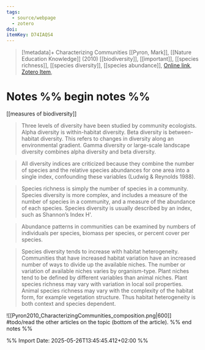 ```yaml
---
tags:
  - source/webpage
  - zotero
doi: 
itemKey: D74IAQS4
---
```

>[!metadata]+
> Characterizing Communities
> [[Pyron, Mark]], 
> [[Nature Education Knowledge]] (2010)
> [[biodiversity]], [[important]], [[species richness]], [[species diversity]], [[species abundance]], 
> [Online link](https://www.nature.com/scitable/knowledge/library/characterizing-communities-13241173/), [Zotero Item](zotero://select/library/items/D74IAQS4), 

# Notes %% begin notes %%
[[measures of biodiversity]]
> Three levels of diversity have been studied by community ecologists. Alpha diversity is within-habitat diversity. Beta diversity is between-habitat diversity. This refers to changes in diversity along an environmental gradient. Gamma diversity or large-scale landscape diversity combines alpha diversity and beta diversity.


> All diversity indices are criticized because they combine the number of species and the relative species abundances for one area into a single index, confounding these variables (Ludwig & Reynolds 1988).

> Species richness is simply the number of species in a community. Species diversity is more complex, and includes a measure of the number of species in a community, and a measure of the abundance of each species. Species diversity is usually described by an index, such as Shannon’s Index H'.

> Abundance patterns in communities can be examined by numbers of individuals per species, biomass per species, or percent cover per species.

> Species diversity tends to increase with habitat heterogeneity. Communities that have increased habitat variation have an increased number of ways to divide up the available niches. The number or variation of available niches varies by organism-type. Plant niches tend to be defined by different variables than animal niches. Plant species richness may vary with variation in local soil properties. Animal species richness may vary with the complexity of the habitat form, for example vegetation structure. Thus habitat heterogeneity is both context and species dependent.

![[Pyron2010_CharacterizingCommunities_composition.png|600]]
#todo/read the other articles on the topic (bottom of the article).
%% end notes %%




%% Import Date: 2025-05-26T13:45:45.412+02:00 %%
